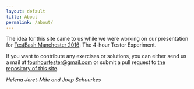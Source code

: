 ```yaml
---
layout: default
title: About
permalink: /about/
---
```


The idea for this site came to us while we were working on our presentation for [TestBash Manchester 2016](http://www.ministryoftesting.com/training-events/testbash-manchester/): The 4-hour Tester Experiment.

If you want to contribute any exercises or solutions, you can either send us a mail at [fourhourtester@gmail.com](mailto:fourhourtester@gmail.com) or submit a pull request to [the repository of this site](https://j19sch.github.io/fourhourtester).

_Helena Jeret-Mäe and Joep Schuurkes_
